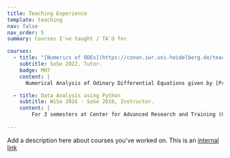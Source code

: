 ```yaml
---
title: Teaching Experience 
template: teaching 
nav: false 
nav_order: 5
summary: Courses I've taught / TA'd for. 

courses:
  - title: "[Numerics of ODEs](https://conan.iwr.uni-heidelberg.de/teaching/numerik1_ss2022/)"
    subtitle: SoSe 2022, Tutor.
    badge: MH7
    content: |
      Numerical Analysis of Odinary Differential Equations given by [Prof. Bastian](https://conan.iwr.uni-heidelberg.de/people/peter/)

  - title: Data Analysis using Python
    subtitle: WiSe 2016 - SoSe 2018, Instructor.
    content: |
        For 3 semesters at Center for Advanced Research and Training (CART), Christ University
         
---
```

Add a description here about courses you've worked on. This is an
[internal link]({filename}/pages/news.md)